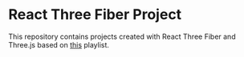 # React Three Fiber Project

This repository contains projects created with React Three Fiber and Three.js based on [this](https://www.youtube.com/watch?v=lcMCVWYpnrI&list=PLWP0narTpO8n9YwsTLVO7-vbIzLELrwwS&index=1&ab_channel=Irradiance) playlist.
